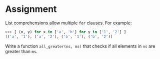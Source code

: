# Assignment

List comprehensions allow multiple `for` clauses. For example:

```python
>>> [ (x, y) for x in ['a', 'b'] for y in ['1', '2'] ]
[('a', '1'), ('a', '2'), ('b', '1'), ('b', '2')]
```

Write a function `all_greater(ns, ms)` that checks if all elements in `ns` are greater than `ms`.

